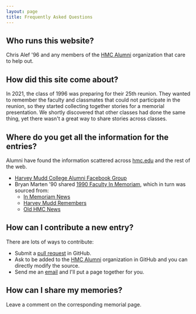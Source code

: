 ```yaml
---
layout: page
title: Frequently Asked Questions
---
```

## Who runs this website?

Chris Alef '96 and any members of the [HMC Alumni](https://github.com/HMC-Alumni) organization that care to help out.

## How did this site come about?

In 2021, the class of 1996 was preparing for their 25th reunion. They wanted to remember the faculty and classmates that could not participate in the reunion, so they started collecting together stories for a memorial presentation. We shortly discovered that other classes had done the same thing, yet there wasn't a great way to share stories across classes.

## Where do you get all the information for the entries?

Alumni have found the information scattered across <a href="https://www.hmc.edu/">hmc.edu</a> and the rest of the web.

* [Harvey Mudd College Alumni Facebook Group](https://www.facebook.com/groups/31177940784)
* Bryan Marten '90 shared [1990 Faculty In Memoriam](https://docs.google.com/presentation/d/1iCJc7f0agb7NUpTJg4JUeckrBRT1XJ5hwsj-xRV3zCY/edit#slide=id.g7adf87da09_0_153), which in turn was sourced from:
  * [In Memoriam News](https://www.hmc.edu/about-hmc/category/in-memoriam/)
  * [Harvey Mudd Remembers](https://www.hmc.edu/in-memoriam/)
  * [Old HMC News](https://www.hmc.edu/non-wp-sites/old-news/)

## How can I contribute a new entry?

There are lots of ways to contribute:

* Submit a [pull request](https://github.com/HMC-Alumni/hmcmemorial.org) in GitHub.
* Ask to be added to the [HMC Alumni](https://github.com/HMC-Alumni) organization in GitHub and you can directly modify the source.
* Send me an [email](mailto:chris@crickertech.com) and I'll put a page together for you.

## How can I share my memories?

Leave a comment on the corresponding memorial page.
